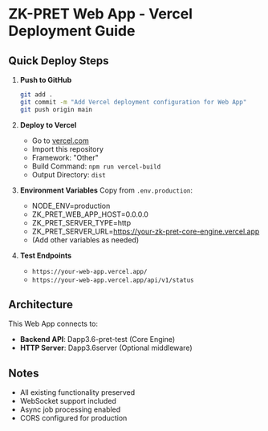 # ZK-PRET Web App - Vercel Deployment Guide

## Quick Deploy Steps

1. **Push to GitHub**
   ```bash
   git add .
   git commit -m "Add Vercel deployment configuration for Web App"
   git push origin main
   ```

2. **Deploy to Vercel**
   - Go to [vercel.com](https://vercel.com)
   - Import this repository
   - Framework: "Other"
   - Build Command: `npm run vercel-build`
   - Output Directory: `dist`

3. **Environment Variables**
   Copy from `.env.production`:
   - NODE_ENV=production
   - ZK_PRET_WEB_APP_HOST=0.0.0.0
   - ZK_PRET_SERVER_TYPE=http
   - ZK_PRET_SERVER_URL=https://your-zk-pret-core-engine.vercel.app
   - (Add other variables as needed)

4. **Test Endpoints**
   - `https://your-web-app.vercel.app/`
   - `https://your-web-app.vercel.app/api/v1/status`

## Architecture

This Web App connects to:
- **Backend API**: Dapp3.6-pret-test (Core Engine)
- **HTTP Server**: Dapp3.6server (Optional middleware)

## Notes

- All existing functionality preserved
- WebSocket support included
- Async job processing enabled
- CORS configured for production
